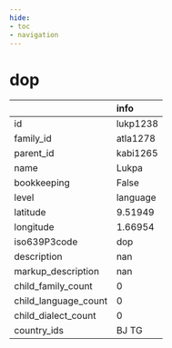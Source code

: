 ```yaml
---
hide:
- toc
- navigation
---
```

# dop
|                      | info     |
|:---------------------|:---------|
| id                   | lukp1238 |
| family_id            | atla1278 |
| parent_id            | kabi1265 |
| name                 | Lukpa    |
| bookkeeping          | False    |
| level                | language |
| latitude             | 9.51949  |
| longitude            | 1.66954  |
| iso639P3code         | dop      |
| description          | nan      |
| markup_description   | nan      |
| child_family_count   | 0        |
| child_language_count | 0        |
| child_dialect_count  | 0        |
| country_ids          | BJ TG    |